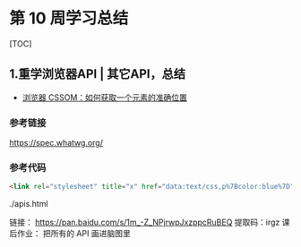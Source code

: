# 第 10 周学习总结

[TOC]

## 1.重学浏览器API | 其它API，总结

- [浏览器 CSSOM：如何获取一个元素的准确位置](https://time.geekbang.org/column/article/86117)

### 参考链接

<https://spec.whatwg.org/>

### 参考代码

```html
<link rel="stylesheet" title="x" href="data:text/css,p%7Bcolor:blue%7D">
```

./apis.html

链接： https://pan.baidu.com/s/1m_-Z_NPjrwpJxzppcRuBEQ 提取码：irgz
课后作业：
把所有的 API 画进脑图里